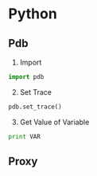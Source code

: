 # Python 
## Pdb
1. Import
```python
import pdb
```
2. Set Trace
```python
pdb.set_trace()
```
3. Get Value of Variable
```python
print VAR
```
## Proxy 
